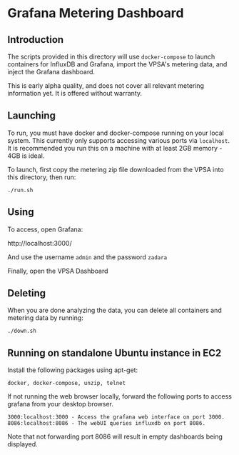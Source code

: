 # Grafana Metering Dashboard

## Introduction

The scripts provided in this directory will use ```docker-compose``` to
launch containers for InfluxDB and Grafana, import the VPSA's metering
data, and inject the Grafana dashboard.

This is early alpha quality, and does not cover all relevant metering
information yet.  It is offered without warranty.

## Launching

To run, you must have docker and docker-compose running on your local
system.  This currently only supports accessing various ports via
```localhost```.  It is recommended you run this on a machine with at
least 2GB memory - 4GB is ideal.

To launch, first copy the metering zip file downloaded from the VPSA
into this directory, then run:

```
./run.sh
```

## Using

To access, open Grafana:

http://localhost:3000/

And use the username ```admin``` and the password ```zadara```

Finally, open the VPSA Dashboard

## Deleting

When you are done analyzing the data, you can delete all containers and
metering data by running:

```
./down.sh
```

## Running on standalone Ubuntu instance in EC2

Install the following packages using apt-get:

    docker, docker-compose, unzip, telnet

If not running the web browser locally, forward the following ports to access
grafana from your desktop browser.

    3000:localhost:3000 - Access the grafana web interface on port 3000.
    8086:localhost:8086 - The webUI queries influxdb on port 8086.

Note that not forwarding port 8086 will result in empty dashboards being displayed.

